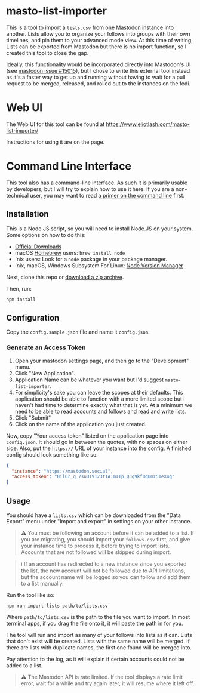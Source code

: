# masto-list-importer

This is a tool to import a `lists.csv` from one [Mastodon](https://joinmastodon.org/) instance into another. Lists allow you to organize your follows into groups with their own timelines, and pin them to your advanced mode view. At this time of writing, Lists can be exported from Mastodon but there is no import function, so I created this tool to close the gap.

Ideally, this functionality would be incorporated directly into Mastodon's UI (see [mastodon issue #15015](https://github.com/mastodon/mastodon/issues/15015)), but I chose to write this external tool instead as it's a faster way to get up and running without having to wait for a pull request to be merged, released, and rolled out to the instances on the fedi.

# Web UI

The Web UI for this tool can be found at https://www.eliotlash.com/masto-list-importer/

Instructions for using it are on the page.

# Command Line Interface

This tool also has a command-line interface. As such it is primarily usable by developers, but I will try to explain how to use it here. If you are a non-technical user, you may want to read [a primer on the command line](https://www.git-tower.com/learn/git/ebook/en/command-line/appendix/command-line-101) first.

## Installation
This is a Node.JS script, so you will need to install Node.JS on your system. Some options on how to do this:
 * [Official Downloads](https://nodejs.org/en/download/)
 * macOS [Homebrew](https://brew.sh/) users: `brew install node`
 * 'nix users: Look for a `node` package in your package manager.
 * 'nix, macOS, Windows Subsystem For Linux: [Node Version Manager](https://github.com/nvm-sh/nvm)

 Next, clone this repo or [download a zip archive](https://github.com/fadookie/masto-list-importer/archive/refs/heads/main.zip).

 Then, run:
 ```
 npm install
 ```

## Configuration
Copy the `config.sample.json` file and name it `config.json`.

### Generate an Access Token
1. Open your mastodon settings page, and then go to the "Development" menu.
1. Click "New Application".
1. Application Name can be whatever you want but I'd suggest `masto-list-importer`.
1. For simplicity's sake you can leave the scopes at their defaults. This application should be able to function with a more limited scope but I haven't had time to determine exactly what that is yet. At a minimum we need to be able to read accounts and follows and read and write lists.
1. Click "Submit"
1. Click on the name of the application you just created.

Now, copy "Your access token" listed on the application page into `config.json`. It should go in between the quotes, with no spaces on either side. Also, put the `https://` URL of your instance into the config. A finished config should look something like so:

```json
{
  "instance": "https://mastodon.social",
  "access_token": "0il6r_q_7suU19123tTA1mITp_Q3g9kf0qUmz51eX4g"
}

```

## Usage

You should have a `lists.csv` which can be downloaded from the "Data Export" menu under "Import and export" in settings on your other instance.

> ⚠️ You must be following an account before it can be added to a list. If you are migrating, you should import your `follows.csv` first, and give your instance time to process it, before trying to import lists. Accounts that are not followed will be skipped during import.

> ℹ️ If an account has redirected to a new instance since you exported the list, the new account will not be followed due to API limitations, but the account name will be logged so you can follow and add them to a list manually.

Run the tool like so:

```
npm run import-lists path/to/lists.csv
```

Where `path/to/lists.csv` is the path to the file you want to import. In most terminal apps, if you drag the file onto it, it will paste the path in for you.

The tool will run and import as many of your follows into lists as it can. Lists that don't exist will be created. Lists with the same name will be merged. If there are lists with duplicate names, the first one found will be merged into.

Pay attention to the log, as it will explain if certain accounts could not be added to a list.

> ⚠️ The Mastodon API is rate limited. If the tool displays a rate limit error, wait for a while and try again later, it will resume where it left off.